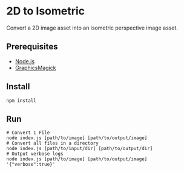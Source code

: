 # 2D to Isometric

Convert a 2D image asset into an isometric perspective image asset.

## Prerequisites

-   [Node.js](https://nodejs.org)
-   [GraphicsMagick](https://www.graphicsmagick.org)

## Install

```shell
npm install
```

## Run

```shell
# Convert 1 File
node index.js [path/to/image] [path/to/output/image]
# Convert all files in a directory
node index.js [path/to/input/dir] [path/to/output/dir]
# Output verbose logs
node index.js [path/to/image] [path/to/output/image] '{"verbose":true}'
```
